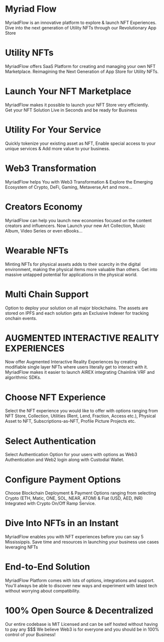 # Myriad Flow 
MyriadFlow is an innovative platform to explore & launch NFT
Experiences. Dive into the next generation of Utility NFTs through
our Revolutionary App Store
# Utility NFTs
MyriadFlow offers SaaS Platform for creating and managing your own
NFT Marketplace. Reimagining the Next Generation of App Store for
Utility NFTs.
# Launch Your NFT Marketplace
 MyriadFlow makes it possible to launch your NFT Store very
efficiently.<br />
Get your NFT Solution Live in Seconds and be ready for Business
# Utility For Your Service
Quickly tokenize your existing asset as NFT, Enable special
access to your unique services & Add more value to your
business.
# Web3 Transformation
MyriadFlow helps You with Web3 Transformation & Explore the
Emerging Ecosystem of Crypto, DeFi, Gaming, Metaverse,Art and more…
# Creators Economy
MyriadFlow can help you launch new economies focused on the
content creators and influencers. Now Launch your new Art
Collection, Music Album, Video Series or even eBooks...
# Wearable NFTs
 Minting NFTs for physical assets adds to their scarcity in the
digital environment, making the physical items more valuable
than others. Get into massive untapped potential for
applications in the physical world.
# Multi Chain Support
Option to deploy your solution on all major blockchains. The
assets are stored on IPFS and each solution gets an Exclusive
Indexer for tracking onchain events.
# AUGMENTED INTERACTIVE REALITY EXPERIENCES
Now offer Augmented Interactive Reality Experiences by creating
modifiable single layer NFTs where users literally get to
interact with it.
 MyriadFlow makes it easier to launch AIREX integrating Chainlink
VRF and algorithmic SDKs.
# Choose NFT Experience
Select the NFT experience you would like to offer with options
ranging from NFT Store, Collection, Utilities (Rent, Lend,
Fraction, Access etc.), Physical Asset to NFT,
Subscriptions-as-NFT, Profile Picture Projects etc.
# Select Authentication
Select Authentication Option for your users with options as Web3
Authentication and Web2 login along with Custodial Wallet.
# Configure Payment Options
Choose Blockchain Deployment & Payment Options ranging from
selecting Crypto (ETH, Matic, ONE, SOL, NEAR, ATOM) & Fiat (USD,
AED, INR) Integrated with Crypto On/Off Ramp Service.
# Dive Into NFTs in an Instant
 MyriadFlow enables you with NFT experiences before you can say 5
 Mississippis. Save time and resources in launching your business use
 cases leveraging NFTs
 # End-to-End Solution
 MyriadFlow Platform comes with lots of options, integrations and
 support. You'll always be able to discover new ways and experiment
 with latest tech without worrying about compatibility.
 # 100% Open Source & Decentralized
  Our entire codebase is MIT Licensed and can be self hosted without
  having to pay any $$$ We believe Web3 is for everyone and you should
  be in 100% control of your Business!